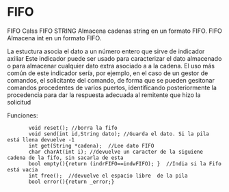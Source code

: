 # FIFO
FIFO Calss
  FIFO STRING Almacena cadenas string en un formato FIFO.
  FIFO Almacena int en un formato FIFO.
  
  La estuctura asocia el dato a un número entero que sirve de indicador axiliar
  Este indicador puede ser usado para caracterizar el dato almacenado o para almacenar cualquier dato extra asociado 
  a a la cadena.
   El uso más común de este indicador sería, por ejemplo, en el caso de un gestor de comandos,
   el solicitante del comando, de forma que se pueden gesitonar comandos procedentes de varios
   puertos, identificando posteriormente la procedencia para dar la respuesta adecuada al remitente que hizo 
   la solicitud

 Funciones:
 
           void reset(); //borra la fifo
           void send(int id,String dato); //Guarda el dato. Si la pila está llena devuelve -1
           int get(String *cadena);  //Lee dato FIFO
           char charAt(int i); //devuelve un caracter de la siguiene cadena de la fifo, sin sacarla de esta
           bool empty(){return (indrFIFO==indwFIFO); }  //India si la Fifo está vacia
           int free();  //devuelve el espacio libre  de la pila
           bool error(){return _error;}
           

